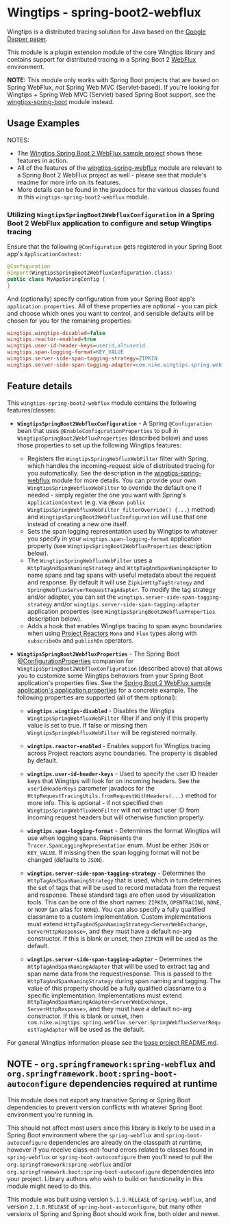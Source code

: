 # Wingtips - spring-boot2-webflux

Wingtips is a distributed tracing solution for Java based on the 
[Google Dapper paper](http://static.googleusercontent.com/media/research.google.com/en/us/pubs/archive/36356.pdf). 

This module is a plugin extension module of the core Wingtips library and contains support for distributed tracing in a 
Spring Boot 2 [WebFlux](https://docs.spring.io/spring/docs/current/spring-framework-reference/web-reactive.html#webflux) 
environment.

**NOTE:** This module only works with Spring Boot projects that are based on Spring WebFlux, *not* Spring Web MVC
(Servlet-based). If you're looking for Wingtips + Spring Web MVC (Servlet) based Spring Boot support, see the 
[wingtips-spring-boot](../wingtips-spring-boot) module instead. 

## Usage Examples

NOTES:

* The [Wingtips Spring Boot 2 WebFlux sample project](../samples/sample-spring-boot2-webflux) shows these features in 
action.
* All of the features of the [wingtips-spring-webflux](../wingtips-spring-webflux) module are relevant to a 
Spring Boot 2 WebFlux project as well - please see that module's readme for more info on its features.
* More details can be found in the javadocs for the various classes found in this `wingtips-spring-boot2-webflux` 
module.

### Utilizing `WingtipsSpringBoot2WebfluxConfiguration` in a Spring Boot 2 WebFlux application to configure and setup Wingtips tracing

Ensure that the following `@Configuration` gets registered in your Spring Boot app's `ApplicationContext`:

``` java
@Configuration
@Import(WingtipsSpringBoot2WebfluxConfiguration.class)
public class MyAppSpringConfig {
}
``` 

And (optionally) specify configuration from your Spring Boot app's `application.properties`. All of these properties
are optional - you can pick and choose which ones you want to control, and sensible defaults will be chosen for you
for the remaining properties:

``` ini
wingtips.wingtips-disabled=false
wingtips.reactor-enabled=true
wingtips.user-id-header-keys=userid,altuserid
wingtips.span-logging-format=KEY_VALUE
wingtips.server-side-span-tagging-strategy=ZIPKIN
wingtips.server-side-span-tagging-adapter=com.nike.wingtips.spring.webflux.server.SpringWebfluxServerRequestTagAdapter
```

## Feature details

This `wingtips-spring-boot2-webflux` module contains the following features/classes:

* **`WingtipsSpringBoot2WebfluxConfiguration`** - A Spring `@Configuration` bean that uses 
`@EnableConfigurationProperties` to pull in `WingtipsSpringBoot2WebfluxProperties` (described below) and uses those 
properties to set up the following Wingtips features:
    - Registers the `WingtipsSpringWebfluxWebFilter` filter with Spring, which handles the incoming-request side of 
    distributed tracing for you automatically. See the description in the
    [wingtips-spring-webflux](../wingtips-spring-webflux) module for more details. You can provide your own 
    `WingtipsSpringWebfluxWebFilter` to override the default one if needed - simply register the one you want with 
    Spring's `ApplicationContext` (e.g. via `@Bean public WingtipsSpringWebfluxWebFilter filterOverride() {...}` 
    method) and `WingtipsSpringBoot2WebfluxConfiguration` will use that one instead of creating a new one itself.
    - Sets the span logging representation used by Wingtips to whatever you specify in your 
    `wingtips.span-logging-format` application property (see `WingtipsSpringBoot2WebfluxProperties` description below).
    - The `WingtipsSpringWebfluxWebFilter` uses a `HttpTagAndSpanNamingStrategy` and `HttpTagAndSpanNamingAdapter` to 
    name spans and tag spans with useful metadata about the request and response. By default it will use 
    `ZipkinHttpTagStrategy` and `SpringWebfluxServerRequestTagAdapter`. To modify the tag strategy and/or adapter, you 
    can set the `wingtips.server-side-span-tagging-strategy` and/or `wingtips.server-side-span-tagging-adapter` 
    application properties (see `WingtipsSpringBoot2WebfluxProperties` description below).
    - Adds a hook that enables Wingtips tracing to span async boundaries when using [Project Reactors](https://projectreactor.io/) 
    `Mono` and `Flux` types along with `subscribeOn` and `publishOn` operators.
       
* **`WingtipsSpringBoot2WebfluxProperties`** - The Spring Boot 
[@ConfigurationProperties](https://docs.spring.io/spring-boot/docs/current/reference/html/boot-features-external-config.html#boot-features-external-config-typesafe-configuration-properties) 
companion for `WingtipsSpringBoot2WebfluxConfiguration` (described above) that allows you to customize some Wingtips 
behaviors from your Spring Boot application's properties files. See the 
[Spring Boot 2 WebFlux sample application's application.properties](../samples/sample-spring-boot2-webflux/src/main/resources/application.properties) 
for a concrete example. The following properties are supported (all of them optional):
    - **`wingtips.wingtips-disabled`** - Disables the Wingtips `WingtipsSpringWebfluxWebFilter` filter if and 
    only if this property value is set to true. If false or missing then `WingtipsSpringWebfluxWebFilter` will be 
    registered normally.
    - **`wingtips.reactor-enabled`** - Enables support for Wingtips tracing across Project reactors async boundaries. 
    The property is disabled by default.

    - **`wingtips.user-id-header-keys`** - Used to specify the user ID header keys that Wingtips will look for on 
    incoming headers. See the `userIdHeaderKeys` parameter javadocs for the 
    `HttpRequestTracingUtils.fromRequestWithHeaders(...)` method for more info. This is optional - if not specified 
    then `WingtipsSpringWebfluxWebFilter` will not extract user ID from incoming request headers but will otherwise 
    function properly.
    - **`wingtips.span-logging-format`** - Determines the format Wingtips will use when logging spans. Represents the 
    `Tracer.SpanLoggingRepresentation` enum. Must be either `JSON` or `KEY_VALUE`. If missing then the span logging 
    format will not be changed (defaults to `JSON`).     
    - **`wingtips.server-side-span-tagging-strategy`** - Determines the `HttpTagAndSpanNamingStrategy` that is used, 
    which in turn determines the set of tags that will be used to record metadata from the request and response.
    These standard tags are often used by visualization tools. This can be one of the short names: `ZIPKIN`, 
    `OPENTRACING`, `NONE`, or `NOOP` (an alias for `NONE`). You can also specify a fully qualified classname to a 
    custom implementation. Custom implementations must extend 
    `HttpTagAndSpanNamingStrategy<ServerWebExchange, ServerHttpResponse>`, and they must have a 
    default no-arg constructor. If this is blank or unset, then `ZIPKIN` will be used as the default.
    - **`wingtips.server-side-span-tagging-adapter`** - Determines the `HttpTagAndSpanNamingAdapter` that will be used 
    to extract tag and span name data from the request/response. This is passed to the 
    `HttpTagAndSpanNamingStrategy` during span naming and tagging. The value of this property should be a fully 
    qualified classname to a specific implementation. Implementations must extend 
    `HttpTagAndSpanNamingAdapter<ServerWebExchange, ServerHttpResponse>`, and they must have a default no-arg 
    constructor. If this is blank or unset, then 
    `com.nike.wingtips.spring.webflux.server.SpringWebfluxServerRequestTagAdapter` will be used as the default.

For general Wingtips information please see the [base project README.md](../README.md).

## NOTE - `org.springframework:spring-webflux` and `org.springframework.boot:spring-boot-autoconfigure` dependencies required at runtime

This module does not export any transitive Spring or Spring Boot dependencies to prevent version conflicts with 
whatever Spring Boot environment you're running in. 

This should not affect most users since this library is likely to be used in a Spring Boot environment where the 
`spring-webflux` and `spring-boot-autoconfigure` dependencies are already on the classpath at runtime, however if you 
receive class-not-found errors related to classes found in `spring-webflux` or `spring-boot-autoconfigure` then 
you'll need to pull the `org.springframework:spring-webflux` and/or `org.springframework.boot:spring-boot-autoconfigure` 
dependencies into your project. Library authors who wish to build on functionality in this module might need to do 
this.

This module was built using version `5.1.9.RELEASE` of `spring-webflux`, and version `2.1.8.RELEASE` of 
`spring-boot-autoconfigure`, but many other versions of Spring and Spring Boot should work fine, both older and newer.
